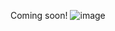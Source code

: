 Coming soon!
![image](https://github.com/user-attachments/assets/96f735d0-5292-49a8-91c3-ef923d1fca9b)

